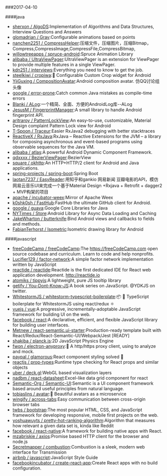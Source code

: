 ###2017-04-10 

####java
* [sherxon / AlgoDS](https://github.com/sherxon/AlgoDS):Implementation of Algorithms and Data Structures, Interview Questions and Answers
* [glomadrian / Grav](https://github.com/glomadrian/Grav):Configurable animations based on points
* [nanchen2251 / CompressHelper](https://github.com/nanchen2251/CompressHelper):压缩文件，压缩图片，压缩Bitmap，Compress,CompressImage,CompressFile,CompressBitmap,
* [willowtreeapps / spruce-android](https://github.com/willowtreeapps/spruce-android):Spruce Animation Library
* [alibaba / UltraViewPager](https://github.com/alibaba/UltraViewPager):UltraViewPager is an extension for ViewPager to provide multiple features in a single ViewPager.
* [kdn251 / interviews](https://github.com/kdn251/interviews):Everything you need to know to get the job.
* [steelkiwi / cropiwa](https://github.com/steelkiwi/cropiwa):📐 Configurable Custom Crop widget for Android
* [YiiGuxing / CompositionAvatar](https://github.com/YiiGuxing/CompositionAvatar):Android composition avatar. 仿QQ讨论组头像
* [google / error-prone](https://github.com/google/error-prone):Catch common Java mistakes as compile-time errors
* [Blankj / ALog](https://github.com/Blankj/ALog):一个精简、全面、方便的AndroidLog库--ALog
* [JesusM / FingerprintManager](https://github.com/JesusM/FingerprintManager):A small library to handle Android fingerprint API.
* [aritraroy / PatternLockView](https://github.com/aritraroy/PatternLockView):An easy-to-use, customizable, Material Design complaint Pattern Lock view for Android
* [T-Spoon / Traceur](https://github.com/T-Spoon/Traceur):Easier RxJava2 debugging with better stacktraces
* [ReactiveX / RxJava](https://github.com/ReactiveX/RxJava):RxJava – Reactive Extensions for the JVM – a library for composing asynchronous and event-based programs using observable sequences for the Java VM.
* [alibaba / atlas](https://github.com/alibaba/atlas):A powerful Android Dynamic Component Framework.
* [qdxxxx / BezierViewPager](https://github.com/qdxxxx/BezierViewPager):BezierView
* [square / okhttp](https://github.com/square/okhttp):An HTTP+HTTP/2 client for Android and Java applications.
* [spring-projects / spring-boot](https://github.com/spring-projects/spring-boot):Spring Boot
* [laotan7237 / EasyReader](https://github.com/laotan7237/EasyReader):用知乎和gankio 网易新闻 豆瓣电影的API，模仿网易云音乐UI来完成一个基于Material Design +Rxjava + Retrofit + dagger2 + MVP构架的项目
* [apache / incubator-weex](https://github.com/apache/incubator-weex):Mirror of Apache Weex
* [k0shk0sh / FastHub](https://github.com/k0shk0sh/FastHub):FastHub the ultimate GitHub client for Android.
* [google / guava](https://github.com/google/guava):Google Core Libraries for Java
* [NYTimes / Store](https://github.com/NYTimes/Store):Android Library for Async Data Loading and Caching
* [JakeWharton / butterknife](https://github.com/JakeWharton/butterknife):Bind Android views and callbacks to fields and methods.
* [FabianTerhorst / Isometric](https://github.com/FabianTerhorst/Isometric):Isometric drawing library for Android

####javascript
* [freeCodeCamp / freeCodeCamp](https://github.com/freeCodeCamp/freeCodeCamp):The https://freeCodeCamp.com open source codebase and curriculum. Learn to code and help nonprofits.
* [Lucifier129 / factor-network](https://github.com/Lucifier129/factor-network):A simple factor network implementation written by JavaScript
* [reactide / reactide](https://github.com/reactide/reactide):Reactide is the first dedicated IDE for React web application development. http://reactide.io
* [atomiks / tippyjs](https://github.com/atomiks/tippyjs):A lightweight, pure JS tooltip library
* [getify / You-Dont-Know-JS](https://github.com/getify/You-Dont-Know-JS):A book series on JavaScript. @YDKJS on twitter.
* [WhitestormJS / whitestorm-typescript-boilerplate](https://github.com/WhitestormJS/whitestorm-typescript-boilerplate):📦 🚀 TypeScript boilerplate for WhitestormJS using react/redux ⚛
* [vuejs / vue](https://github.com/vuejs/vue):A progressive, incrementally-adoptable JavaScript framework for building UI on the web.
* [facebook / react](https://github.com/facebook/react):A declarative, efficient, and flexible JavaScript library for building user interfaces.
* [Metnew / react-semantic.ui-starter](https://github.com/Metnew/react-semantic.ui-starter):Production-ready template built with React/Redux/React-Semantic-UI/Webpack/Jest [READY]
* [shakiba / planck.js](https://github.com/shakiba/planck.js):2D JavaScript Physics Engine
* [fwon / electron-anyproxy](https://github.com/fwon/electron-anyproxy):📢 A http/https proxy client, using to analyze and mock.
* [paypal / glamorous](https://github.com/paypal/glamorous):React component styling solved 💄
* [reactjs / prop-types](https://github.com/reactjs/prop-types):Runtime type checking for React props and similar objects
* [uber / deck.gl](https://github.com/uber/deck.gl):WebGL based visualization layers
* [nadbm / react-datasheet](https://github.com/nadbm/react-datasheet):Excel-like data grid component for react
* [Semantic-Org / Semantic-UI](https://github.com/Semantic-Org/Semantic-UI):Semantic is a UI component framework based around useful principles from natural language.
* [tobiaslins / avatar](https://github.com/tobiaslins/avatar):💎 Beautiful avatars as a microservice
* [wingify / across-tabs](https://github.com/wingify/across-tabs):Easy communication between cross-origin browser tabs
* [twbs / bootstrap](https://github.com/twbs/bootstrap):The most popular HTML, CSS, and JavaScript framework for developing responsive, mobile first projects on the web.
* [yoshuawuyts / pretty-hot-ranking-algorithm](https://github.com/yoshuawuyts/pretty-hot-ranking-algorithm):Algorithm that measures how relevant a given data set is, kinda like Reddit
* [facebook / react-native](https://github.com/facebook/react-native):A framework for building native apps with React.
* [mzabriskie / axios](https://github.com/mzabriskie/axios):Promise based HTTP client for the browser and node.js
* [Secretmapper / combustion](https://github.com/Secretmapper/combustion):Combustion is a sleek, modern web interface for Transmission
* [airbnb / javascript](https://github.com/airbnb/javascript):JavaScript Style Guide
* [facebookincubator / create-react-app](https://github.com/facebookincubator/create-react-app):Create React apps with no build configuration.
